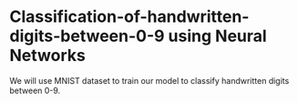 # Classification-of-handwritten-digits-between-0-9 using Neural Networks

We will use MNIST dataset to train our model to classify handwritten digits between 0-9.
